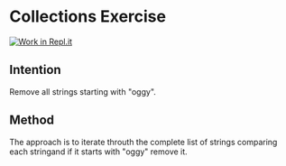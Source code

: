 # Collections Exercise

[![Work in Repl.it](https://classroom.github.com/assets/work-in-replit-14baed9a392b3a25080506f3b7b6d57f295ec2978f6f33ec97e36a161684cbe9.svg)](https://classroom.github.com/online_ide?assignment_repo_id=2970288&assignment_repo_type=AssignmentRepo)

## Intention

Remove all strings starting with "oggy".

## Method

The approach is to iterate throuth the complete list of strings comparing each stringand if it starts with "oggy" remove it.

